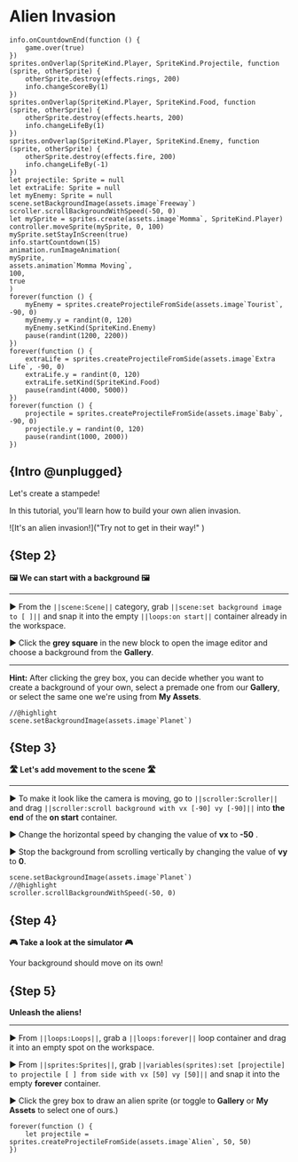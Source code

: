 # Alien Invasion


```ghost
info.onCountdownEnd(function () {
    game.over(true)
})
sprites.onOverlap(SpriteKind.Player, SpriteKind.Projectile, function (sprite, otherSprite) {
    otherSprite.destroy(effects.rings, 200)
    info.changeScoreBy(1)
})
sprites.onOverlap(SpriteKind.Player, SpriteKind.Food, function (sprite, otherSprite) {
    otherSprite.destroy(effects.hearts, 200)
    info.changeLifeBy(1)
})
sprites.onOverlap(SpriteKind.Player, SpriteKind.Enemy, function (sprite, otherSprite) {
    otherSprite.destroy(effects.fire, 200)
    info.changeLifeBy(-1)
})
let projectile: Sprite = null
let extraLife: Sprite = null
let myEnemy: Sprite = null
scene.setBackgroundImage(assets.image`Freeway`)
scroller.scrollBackgroundWithSpeed(-50, 0)
let mySprite = sprites.create(assets.image`Momma`, SpriteKind.Player)
controller.moveSprite(mySprite, 0, 100)
mySprite.setStayInScreen(true)
info.startCountdown(15)
animation.runImageAnimation(
mySprite,
assets.animation`Momma Moving`,
100,
true
)
forever(function () {
    myEnemy = sprites.createProjectileFromSide(assets.image`Tourist`, -90, 0)
    myEnemy.y = randint(0, 120)
    myEnemy.setKind(SpriteKind.Enemy)
    pause(randint(1200, 2200))
})
forever(function () {
    extraLife = sprites.createProjectileFromSide(assets.image`Extra Life`, -90, 0)
    extraLife.y = randint(0, 120)
    extraLife.setKind(SpriteKind.Food)
    pause(randint(4000, 5000))
})
forever(function () {
    projectile = sprites.createProjectileFromSide(assets.image`Baby`, -90, 0)
    projectile.y = randint(0, 120)
    pause(randint(1000, 2000))
})

```


## {Intro @unplugged}

Let's create a stampede!

In this tutorial, you'll learn how to build your own alien invasion.

![It's an alien invasion!]("Try not to get in their way!" )



## {Step 2}

**🖼️ We can start with a background 🖼️**

---

► From the ``||scene:Scene||`` category, grab
``||scene:set background image to [ ]||`` and snap it into the empty ``||loops:on start||`` container already in the workspace.


► Click the **grey square** in the new block to open the image editor and choose a background from the **Gallery**.

---

**Hint:** After clicking the grey box, you can decide whether you want to create a background of your own, select a premade one from our **Gallery**, or select the same one we're using from **My Assets**.




```blocks
//@highlight
scene.setBackgroundImage(assets.image`Planet`)
```




## {Step 3}


**🛣️ Let's add movement to the scene 🛣️**

---

► To make it look like the camera is moving,
go to ``||scroller:Scroller||`` and drag
``||scroller:scroll background with vx [-90] vy [-90]||`` into **the end**
of the **on start** container.

► Change the horizontal speed by changing the value of **vx** to **-50** .

► Stop the background from scrolling vertically by changing the value of **vy** to **0**.


```blocks
scene.setBackgroundImage(assets.image`Planet`)
//@highlight
scroller.scrollBackgroundWithSpeed(-50, 0)
```



## {Step 4}

**🎮  Take a look at the simulator 🎮**

Your background should move on its own!



## {Step 5}

**Unleash the aliens!**

---

► From ``||loops:Loops||``, grab a
``||loops:forever||`` loop container and drag it into
an empty spot on the workspace.

► From ``||sprites:Sprites||``, grab
``||variables(sprites):set [projectile] to projectile [ ] from side with vx [50] vy [50]||``
and snap it into the empty **forever** container.

► Click the grey box to draw an alien sprite (or toggle to **Gallery** or **My Assets** to select one of ours.)


```blocks
forever(function () {
    let projectile = sprites.createProjectileFromSide(assets.image`Alien`, 50, 50)
})

```

